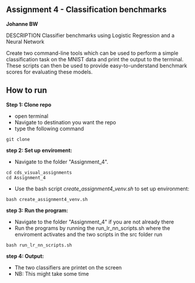 ## Assignment 4 - Classification benchmarks
**Johanne BW**

DESCRIPTION Classifier benchmarks using Logistic Regression and a Neural Network

Create two command-line tools which can be used to perform a simple classification task on the MNIST data and print the output to the terminal. 
These scripts can then be used to provide easy-to-understand benchmark scores for evaluating these models.

## How to run
**Step 1: Clone repo**
- open terminal
- Navigate to destination you want the repo
- type the following command
 ```console
 git clone 
 ```
**step 2: Set up enviroment:**
- Navigate to the folder "Assignment_4".
```console
cd cds_visual_assignments
cd Assignment_4
```  
- Use the bash script _create_assignment4_venv.sh_ to set up environment:  
```console
bash create_assignment4_venv.sh
```  
**step 3: Run the program:**
- Navigate to the folder "Assignment_4" if you are not already there
- Run the programs by running the run_lr_nn_scripts.sh where the enviroment activates and the two scripts in the src folder run
```console
bash run_lr_nn_scripts.sh
```  
**step 4: Output:**
- The two classifiers are printet on the screen
- NB: This might take some time

